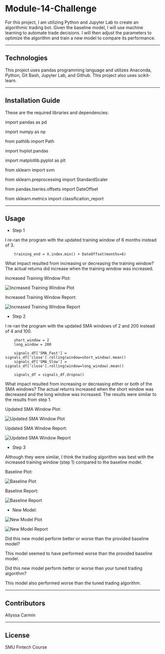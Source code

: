 # Module-14-Challenge

For this project, I am utilizing Python and Jupyter Lab to create an algorithmic trading bot. Given the baseline model, I will use machine learning to automate trade decisions. I will then adjust the parameters to optimize the algorithm and train a new model to compare its performance. 

---

## Technologies

This project uses pandas programming language and utilizes Anaconda, Python, Git Bash, Jupyter Lab, and Github. This project also uses scikit-learn.

---

## Installation Guide

These are the required libraries and dependencies:

import pandas as pd

import numpy as np

from pathlib import Path

import hvplot.pandas

import matplotlib.pyplot as plt

from sklearn import svm

from sklearn.preprocessing import StandardScaler

from pandas.tseries.offsets import DateOffset

from sklearn.metrics import classification_report


---

## Usage

* Step 1

I re-ran the program with the updated training window of 6 months instead of 3.

        training_end = X.index.min() + DateOffset(months=6)
        
What impact resulted from increasing or decreasing the training window?
    The actual returns did increase when the training window was increased.

Increased Training Window Plot:

![Increased Training Window Plot](https://github.com/abcarmin/Module-14-Challenge/blob/main/6month%20Plot.png)

Increased Training Window Report:

![Increased Training Window Report](https://github.com/abcarmin/Module-14-Challenge/blob/main/6month%20Report.png)


* Step 2

I re-ran the program with the updated SMA windows of 2 and 200 instead of 4 and 100.

        short_window = 2
        long_window = 200

        signals_df['SMA_Fast'] = signals_df['close'].rolling(window=short_window).mean()
        signals_df['SMA_Slow'] = signals_df['close'].rolling(window=long_window).mean()

        signals_df = signals_df.dropna()

What impact resulted from increasing or decreasing either or both of the SMA windows?
    The actual returns increased when the short window was decreased and the long window was increased. The results were similar to the results from step 1.
    
Updated SMA Window Plot:
    
![Updated SMA Window Plot](https://github.com/abcarmin/Module-14-Challenge/blob/main/Adjusted%20Window%20Plot.png)

Updated SMA Window Report:

![Updated SMA Window Report](https://github.com/abcarmin/Module-14-Challenge/blob/main/Adjusted%20Window%20Report.png)
    

* Step 3

Although they were similar, I think the trading algorithm was best with the increased training window (step 1) compared to the baseline model. 

Baseline Plot:

![Baseline Plot](https://github.com/abcarmin/Module-14-Challenge/blob/main/Baseline%20Plot.png)

Baseline Report:

![Baseline Report](https://github.com/abcarmin/Module-14-Challenge/blob/main/Baseline%20Report.png)


* New Model:

![New Model Plot](https://github.com/abcarmin/Module-14-Challenge/blob/main/Updated%20Algorithm%20Plot.png)

![New Model Report](https://github.com/abcarmin/Module-14-Challenge/blob/main/Updated%20Algorithm%20Report.png)

Did this new model perform better or worse than the provided baseline model? 

This model seemed to have performed worse than the provided baseline model.


Did this new model perform better or worse than your tuned trading algorithm?

This model also performed worse than the tuned trading algorithm.


---

## Contributors

Allyssa Carmin

---

## License

SMU Fintech Course